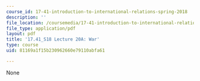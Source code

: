 ```yaml
---
course_id: 17-41-introduction-to-international-relations-spring-2018
description: ''
file_location: /coursemedia/17-41-introduction-to-international-relations-spring-2018/81169a1f15b230962660e79110abfa61_MIT17_41S18_lec20a.pdf
file_type: application/pdf
layout: pdf
title: '17.41_S18 Lecture 20A: War'
type: course
uid: 81169a1f15b230962660e79110abfa61

---
```

None